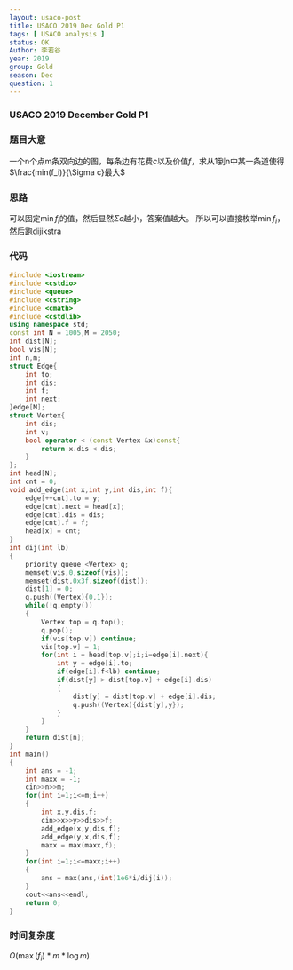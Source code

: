 ```yaml
---
layout: usaco-post
title: USACO 2019 Dec Gold P1
tags: [ USACO analysis ]
status: OK
Author: 李若谷
year: 2019
group: Gold
season: Dec
question: 1
---
```


### USACO 2019 December Gold P1

### 题目大意

一个n个点m条双向边的图，每条边有花费$c$以及价值$f$，求从1到n中某一条道使得$\frac{min(f_i)}{\Sigma c}最大$

### 思路

可以固定$\min f_i$的值，然后显然$\Sigma c$越小，答案值越大。
所以可以直接枚举$\min f_i$，然后跑dijikstra

### 代码

```cpp
#include <iostream>
#include <cstdio>
#include <queue>
#include <cstring>
#include <cmath>
#include <cstdlib>
using namespace std;
const int N = 1005,M = 2050;
int dist[N];
bool vis[N];
int n,m;
struct Edge{
	int to;
	int dis;
	int f;
	int next;
}edge[M];
struct Vertex{
	int dis;
	int v;
	bool operator < (const Vertex &x)const{
		return x.dis < dis;
	}
};
int head[N];
int cnt = 0;
void add_edge(int x,int y,int dis,int f){
	edge[++cnt].to = y;
	edge[cnt].next = head[x];
	edge[cnt].dis = dis;
	edge[cnt].f = f;
	head[x] = cnt;
}
int dij(int lb)
{
	priority_queue <Vertex> q;
	memset(vis,0,sizeof(vis));
	memset(dist,0x3f,sizeof(dist));
	dist[1] = 0;
	q.push((Vertex){0,1});
	while(!q.empty())
	{
		Vertex top = q.top();
		q.pop();
		if(vis[top.v]) continue;
		vis[top.v] = 1;
		for(int i = head[top.v];i;i=edge[i].next){
			int y = edge[i].to;
			if(edge[i].f<lb) continue;
			if(dist[y] > dist[top.v] + edge[i].dis)
			{
				dist[y] = dist[top.v] + edge[i].dis;
				q.push((Vertex){dist[y],y});
			}
		}
	}
	return dist[n];
}
int main()
{
	int ans = -1;
	int maxx = -1;
	cin>>n>>m;
	for(int i=1;i<=m;i++)
	{
		int x,y,dis,f;
		cin>>x>>y>>dis>>f;
		add_edge(x,y,dis,f);
		add_edge(y,x,dis,f);
		maxx = max(maxx,f);
	}
	for(int i=1;i<=maxx;i++)
	{
		ans = max(ans,(int)1e6*i/dij(i));
	}
	cout<<ans<<endl;
	return 0;
}
```

### 时间复杂度

$O(\max( f_i)*m*\log m)$


